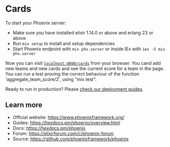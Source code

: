 # Cards

To start your Phoenix server:

  * Make sure you have installed elixir 1.14.0 or above and erlang 23 or above
  * Run `mix setup` to install and setup dependencies
  * Start Phoenix endpoint with `mix phx.server` or inside IEx with `iex -S mix phx.server`

Now you can visit [`localhost:4000/cards`](http://localhost:4000/cards) from your browser.
You cand add new teams and new cards and see the current score for a team in the page.
You can run a test proving the correct behaviour of the function 'aggregate_team_score/2', using "mix test". 

Ready to run in production? Please [check our deployment guides](https://hexdocs.pm/phoenix/deployment.html).

## Learn more

  * Official website: https://www.phoenixframework.org/
  * Guides: https://hexdocs.pm/phoenix/overview.html
  * Docs: https://hexdocs.pm/phoenix
  * Forum: https://elixirforum.com/c/phoenix-forum
  * Source: https://github.com/phoenixframework/phoenix
